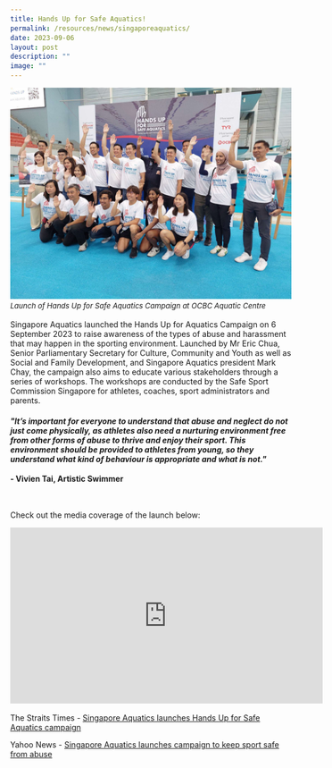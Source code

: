 ```yaml
---
title: Hands Up for Safe Aquatics!
permalink: /resources/news/singaporeaquatics/
date: 2023-09-06
layout: post
description: ""
image: ""
---
```

![](/images/saq_picture%201.jpeg)
<i> <font size="-1"> Launch of Hands Up for Safe Aquatics Campaign at OCBC Aquatic Centre </font></i>
<br><br>
Singapore Aquatics launched the Hands Up for Aquatics Campaign on 6 September 2023 to raise awareness of the types of abuse and harassment that may happen in the sporting environment. Launched by Mr Eric Chua, Senior Parliamentary Secretary for Culture, Community and Youth as well as Social and Family Development, and Singapore Aquatics president Mark Chay, the campaign also aims to educate various stakeholders through a series of workshops. The workshops are conducted by the Safe Sport Commission Singapore for  athletes, coaches, sport administrators and parents.

<h4> <i> "It’s important for everyone to understand that abuse and neglect do not just come physically, as athletes also need a nurturing environment free from other forms of abuse to thrive and enjoy their sport. This environment should be provided to athletes from young, so they understand what kind of behaviour is appropriate and what is not."</i> </h4>
<b> - Vivien Tai, Artistic Swimmer</b>




<br><br>
Check out the media coverage of the launch below:

<iframe allowfullscreen="" allow="accelerometer; autoplay; clipboard-write; encrypted-media; gyroscope; picture-in-picture; web-share" frameborder="0" title="YouTube video player" src="https://www.youtube.com/embed/JRcImMLJA5w?si=vwoQaE1-LxKB_Wkx" height="315" width="560"></iframe>


The Straits Times - [Singapore Aquatics launches Hands Up for Safe Aquatics campaign](https://www.straitstimes.com/sport/singapore-aquatics-launches-hands-up-for-safe-aquatics-campaign)

Yahoo News - [Singapore Aquatics launches campaign to keep sport safe from abuse](https://sg.news.yahoo.com/singapore-aquatics-campaign-keep-sport-safe-abuse-014513873.html?guccounter=1&amp;guce_referrer=aHR0cHM6Ly93d3cuZ29vZ2xlLmNvbS8&amp;guce_referrer_sig=AQAAAImqfuTOjg47AOD5J3-Lg3OAaJcCB2cMBPiZNyotU3konwMCRm8MrFsfuHeyDX5OlwxSQC2gXgMTQ6ZCVH89cFgbn_7_pU0eiUt-TXGWxXbYccXEihn8VulcgWdB2Ye0dRiJGGVeRtOhksfZcxE0712ut9XMdP1MMJubwXCNaLQl)
